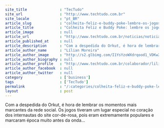 ```yaml
---
site_title               : "TecTudo"
site_url                 : "http://www.techtudo.com.br"
site_locale              : "pt_BR"
article_slug             : "colheita-feliz-e-buddy-poke-lembre-os-jogos-que-fizeram-sucesso-no-orkut"
article_title            : "Colheita Feliz e Buddy Poke: lembre os jogos que fizeram sucesso no Orkut"
article_image            : null
article_url              : "http://www.techtudo.com.br/noticias/noticia/2014/07/colheita-feliz-e-buddy-poke-lembre-os-jogos-que-fizeram-sucesso-no-orkut.html"
article_published_at     : null
article_description      : "Com a despedida do Orkut, é hora de lembrar os momentos mais marcantes da rede social. Os jogos tiveram um lugar especial no coração dos internautas do site cor-de-rosa, pois eram extremamente populares e marcaram época muito antes da onda..."
article_author_name      : "Lílian Moreira"
article_author_image     : "http://s2.glbimg.com/I1YsYzoWXdrqood1_VDKw2fxmQ4=/30x30/s2.glbimg.com/drsklFHEa2iCUSaDj9fLZ0MgQsw=/0x0:478x478/75x75/s.glbimg.com/po/tt2/f/original/2013/02/04/dsc08515_2_cropped.jpg"
article_author_biography : null
article_author_profile   : "http://www.techtudo.com.br/colaborador/lilian-moreira.html"
article_author_facebook  : null
article_author_twitter   : null
category                 : ['business']
tags                     : ['TecTudo']
permalink                : "/:categories/colheita-feliz-e-buddy-poke-lembre-os-jogos-que-fizeram-sucesso-no-orkut/"
layout                   : post
---
```


Com a despedida do Orkut, é hora de lembrar os momentos mais marcantes da rede social. Os jogos tiveram um lugar especial no coração dos internautas do site cor-de-rosa, pois eram extremamente populares e marcaram época muito antes da onda...
